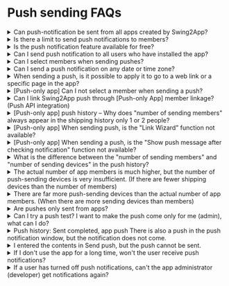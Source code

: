 # Push sending FAQs

<details>

<summary>Can push-notification be sent from all apps created by Swing2App?</summary>

﻿Among the Swing2App prototypes, the webview app created as "webview only" cannot use the push notification function. All apps other than webview apps - General prototype apps and push-only apps can use push-notification.

</details>

<details>

<summary>Is there a limit to send push notifications to members?</summary>

You can send Push-notifications an unlimited number of times and to an unlimited number of members.

</details>

<details>

<summary>Is the push notification feature available for free?</summary>

﻿Yes, the push notification feature is available for free. You can also send it from the free version of the app.

</details>

<details>

<summary>Can I send push notification to all users who have installed the app?</summary>

Yes, push notifications will be sent to all users who have installed the app. In a regular prototype app – even to non-registered users (guests) as long as the app is installed, it will be sent.

But for the push app, the push notification will be sent in one go to all users who have installed the app.

</details>

<details>

<summary>Can I select members when sending pushes?</summary>

﻿For the General prototype apps, push notifications can be sent by selecting members. You can select any user, or group to send the push. However, the push-only app cannot select members, and can only send notifications to all members.

</details>

<details>

<summary>Can I send a push notification on any date or time zone?</summary>

﻿With help of Push Reservation settings, you can send push notifications based on the date and time zone of a specific region. You can set push notifications' shipping date, shipping day, shipping time, repeat cycle, etc.

</details>

<details>

<summary>When sending a push, is it possible to apply it to go to a web link or a specific page in the app?</summary>

Yes, you can. You can select the \[Link Wizard] button from the Send Push menu to choose which page or menu to go to. \*Push-only apps cannot use the link wizard. The app can be applied by directly entering the web link address (URL) in the link registration field.

﻿

</details>

<details>

<summary>[Push-only app] Can I not select a member when sending a push?</summary>

When sending a push from the push app, you cannot select a member, only send the entire service. The push-only app is an app created by applying the website (homepage) link to the app as it is, so there are no members signing up for the app. Therefore, since the app cannot recognize the member, the member cannot be selected, and only the entire shipment is possible. And all are marked as 'guests'.

</details>

<details>

<summary>Can I link Swing2App push through [Push-only App] member linkage? (Push API integration)</summary>

﻿Yes you can. It can only be provided to paid app users, and if requested, we will send you a push API integration guide. You can set it up and use it yourself. When the member is linked, the registered member in the app operation-member inquiry is linked. In addition, push sending can be sent only to the members who want to send it. If you can't set it yourself, you can ask us to do the work. Development costs are incurred when the work is commissioned. If you need this feature, please contact us by email. We're here to help you with the instructions. \*E-mail Address:help@swing2app.co.kr \*It cannot be provided in the free app, and is only available to paid app users.

﻿

</details>

<details>

<summary>[Push-only app] push history – Why does "number of sending members" always appear in the shipping history only 1 or 2 people?</summary>

The push-only app is an app created by applying the website (homepage) link to the app as it is, so there are no members signing up in the app. Therefore, since the app cannot recognize members, only the customer is identified in the member view, and there is no number of app members itself. Since the push sending history is also not recognized, the number of sending members is automatically set to one. If you appear to be 2 people, if you have registered a test device, you will be added and shown as 2 people. Therefore, for push app users, the number of sending members is meaningless.

</details>

<details>

<summary>[Push-only app] When sending push, is the "Link Wizard" function not available?</summary>

Yes, the push app is an app composed of websites, and there is no menu linked to the app, so you cannot use the link wizard. You can send by entering only the web link address (URL) in the \[Link registration] field. This feature is only available for regular prototyped apps.

</details>

<details>

<summary>[Push-only app] When sending a push, is the "Show push message after checking notification" function not available?</summary>

This feature is also only available in apps built as regular prototypes. It cannot be used in apps created with push-only apps.

</details>

<details>

<summary>What is the difference between the "number of sending members" and "number of sending devices" in the push history?</summary>

\-Number of members sent: The number of members whose push was sent **\*The number of members who have signed up for membership, and guests are not counted.** **\*Push app has no members, so it cannot be counted as 1 or 2 -Number of sending devices**: The actual number of messages sent to mobile phone devices \*You can check how many users the push was actually sent to. Therefore, you can check how many people the push was sent to by the number of sending devices.

</details>

<details>

<summary>The actual number of app members is much higher, but the number of push-sending devices is very insufficient. (If there are fewer shipping devices than the number of members)</summary>

In this case, it's because **app users have not been able to receive push notifications.** If you disable receiving push notifications, the pushes sent to your phone will be counted less than the number of members. If you install the app but turn off push notifications, the actual tally sent will be small. And there may be cases where you deleted the app, and there may be cases where the push is not sent because the app has not been used for a long time.

</details>

<details>

<summary>There are far more push-sending devices than the actual number of app members. (When there are more sending devices than members)</summary>

In this case, it is **because there are more customers who have not signed up than members who have signed up for the app.** In other words, in the Swing to App, customers who have not registered as members are not counted as members, and customers are counted as one person unconditionally. If 1,000 people use the actual app / 500 people sign up, the number of members sent to 501 is counted. (Guests are counted as 1 member) Therefore, if there are more pushes sent to mobile phones than the number of members, it is because there are more customers using the app than registered users. **In particular, those who have created the app with the push version are displayed as 1 or 2 members. The number of sending devices can be checked by the push count sent to the actual mobile phone.**

</details>

<details>

<summary>Are pushes only sent from apps?</summary>

Yes, the push is only sent when the app is installed on your phone. \*Virtual machine, app will not be sent in preview state. Therefore, install or download the created app on your phone and proceed with the push send. Send a push while the app is closed. (Available on Android phones, iPhone can only be checked if released on the App Store)

</details>

<details>

<summary>Can I try a push test? I want to make the push come only for me (admin), what can I do?</summary>

**1.How to test a general prototype app push**

Please sign up in the app first. You can change the level of a member to an administrator, or you don't have to change it. (Regardless of push sending) Send push – Select the recipient in the default settings. Select and add the username you want to test to send pushes only to specific selected members. You can also upgrade this feature a bit further and later select specific groups to send pushes.

**2.How to test push-only app push**

The push-only app can be sent out from the test device registration management. Please refer to the manual below. \[Manage push devices – check test push delivery]\\

</details>

<details>

<summary>Push history: Sent completed, app push There is also a push in the push notification window, but the notification does not come.</summary>

Push must be sent while the app is closed so that you can check it as a notification. If you send a push while the app is running, it will be displayed in the form of a pop-up window. Also, make sure that the actual app is installed on your phone. (Preview, Virtual Machine X) Therefore, **in order to receive push notifications through normal root, please send them while the app is closed.**

</details>

<details>

<summary>I entered the contents in Send push, but the push cannot be sent.</summary>

Make sure you don't use emojis in the subject line and message fields. If you put a mobile emoticon used on your phone, the message is not recognized and the push cannot be sent. Only symbols (special characters) used on a PC can be entered. Therefore, please be careful with the use of emoticons.

</details>

<details>

<summary>If I don't use the app for a long time, won't the user receive push notifications?</summary>

Yes, if you do not use the app for a long time, the app activation status may change → to inactive, and push notifications may not be sent. The reference time is different for each platform and device. The period varies from at least 7 days of inactivity to \~ a month. Simply launch the app again and future push notifications will be sent normally.

</details>

<details>

<summary>If a user has turned off push notifications, can't the app administrator (developer) get notifications again?</summary>

Yes, this part is not something that developers can enforce. Whether to use a feature or not is up to the app user, so developers cannot force it to be used.

</details>
